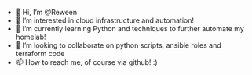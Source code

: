 - 👋 Hi, I’m @Reween
- 👀 I’m interested in cloud infrastructure and automation!
- 🌱 I’m currently learning Python and techniques to further automate my homelab!
- 💞️ I’m looking to collaborate on python scripts, ansible roles and terraform code
- 📫 How to reach me, of course via github! :)

<!---
Reween/Reween is a ✨ special ✨ repository because its `README.md` (this file) appears on your GitHub profile.
You can click the Preview link to take a look at your changes.
--->

